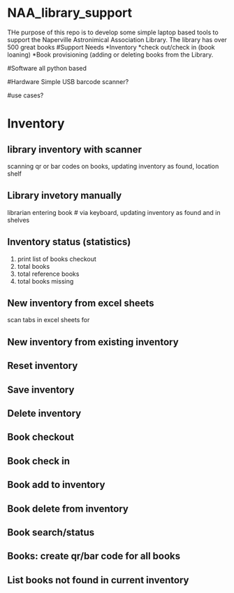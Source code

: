 # NAA_library_support
THe purpose of this repo is to develop some simple laptop based tools to support the Naperville Astronimical Association Library.
The library has over 500 great books
#Support Needs
*Inventory 
*check out/check in (book loaning)
*Book provisioning (adding or deleting books from the Library.

#Software
all python based

#Hardware
Simple USB barcode scanner?

#use cases?
# Inventory
## library inventory with scanner
scanning qr or bar codes on books, updating inventory as found, location shelf
## Library invetory manually 
librarian entering book # via keyboard, updating inventory as found and in shelves
## Inventory status (statistics)
1. print list of books checkout
2. total books
3. total reference  books
4. total books missing

## New inventory from excel sheets
scan tabs in excel sheets for 
## New inventory from existing inventory
## Reset inventory 
## Save inventory
## Delete inventory

## Book checkout
## Book check in
## Book add to inventory
## Book delete from inventory
## Book search/status
## Books: create qr/bar code for all books
## List books not found in current inventory



